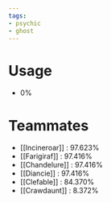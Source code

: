 ```yaml
---
tags:
- psychic
- ghost
---
```

# Usage
- 0%
# Teammates
- [[Incineroar]] : 97.623%
- [[Farigiraf]] : 97.416%
- [[Chandelure]] : 97.416%
- [[Diancie]] : 97.416%
- [[Clefable]] : 84.370%
- [[Crawdaunt]] : 8.372%
